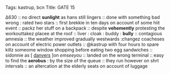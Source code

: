 Tags: kastrup, bcn
Title: GATE 15
  
∆630 :: no direct **sunlight** as hans still lingers :: done with something bad wrong : rated two stars :: first brekkie in ten days on account of some hiit event :: packz her stuff on a backpack :: despite **vehemently** protesting the workouttakez placee at the roof :: liver : cloak : buddy : **bully** :: contagious amnesia :: the weather improved gradually westwards :changez coacheses on account of electric power outlets :: @kastrup with four hours to spare killz someome window shopping before eating two egg sandwiches :: sidonnie as [ [danvers](https://www.imdb.com/title/tt4154664/?ref_=nv_sr_srsg_0_tt_8_nm_0_q_ca%25C3%25A5tan%2520marvel) ]on _emseeyou_ :: landed on the wrong terminal :: easy to find the **aerobus** : by the size of the queue :: they run however on shrt intervals :: an altercation at the elderly seats on account of luggage  
